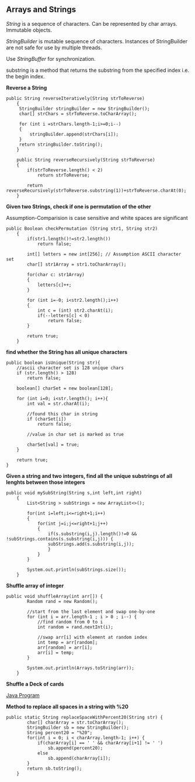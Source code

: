 ## Arrays and Strings

 *String* is a sequence of characters. Can be represented by char arrays. Immutable objects.
 
 *StringBuilder* is mutable sequence of characters. Instances of StringBuilder are not safe for use by multiple threads.
 
 Use *StringBuffer* for synchronization.

 substring is a method that returns the substring from the specified index i.e. the begin index.

**Reverse a String**

 ```
 public String reverseIteratively(String strToReverse)
     {
      StringBuilder stringBuilder = new StringBuilder();
      char[] strChars = strToReverse.toCharArray();

      for (int i =strChars.length-1;i>=0;i--)
      {
          stringBuilder.append(strChars[i]);
      }
      return stringBuilder.toString();
     }

     public String reverseRecursively(String strToReverse)
     {
         if(strToReverse.length() < 2)
             return strToReverse;

         return reverseRecursively(strToReverse.substring(1))+strToReverse.charAt(0);
     }
  ```
**Given two Strings, check if one is permutation of the other**

 Assumption-Comparision is case sensitive and white spaces are significant

 ```
 public Boolean checkPermutation (String str1, String str2)
     {
         if(str1.length()!=str2.length())
             return false;

         int[] letters = new int[256]; // Assumption ASCII character set
         char[] str1Array = str1.toCharArray();

         for(char c: str1Array)
         {
             letters[c]++;
         }

         for (int i=-0; i<str2.length();i++)
         {
             int c = (int) str2.charAt(i);
             if(--letters[c] < 0)
                 return false;
         }

         return true;
     }
 ```

 **find whether the String has all unique characters**

    
    public boolean isUnique(String str){
 		//ascii character set is 128 unique chars
 		if (str.length() > 128)
 			return false;

 		boolean[] charSet = new boolean[128];

 		for (int i=0; i<str.length(); i++){
 			int val = str.charAt(i);

 			//found this char in string
 			if (charSet[i])
 				return false;

 			//value in char set is marked as true

 			charSet[val] = true;
 		}

 		return true;
 	}
 
**Given a string and two integers, find all the unique substrings of all lenghts between those integers**

```
public void mySubString(String s,int left,int right)
    {
        List<String > subStrings = new ArrayList<>();

        for(int i=left;i<=right+1;i++)
        {
            for(int j=i;j<=right+1;j++)
            {
                if(s.substring(i,j).length()!=0 && !subStrings.contains(s.substring(i,j))) {
                subStrings.add(s.substring(i,j));
                }
            }
        }

        System.out.println(subStrings.size());
    }
```

**Shuffle array of integer**
```
public void shuffleArray(int arr[]) {
        Random rand = new Random();

        //start from the last element and swap one-by-one
        for (int i = arr.length-1 ; i > 0 ; i--) {
            //find random from 0 to i
            int random = rand.nextInt(i);
            
            //swap arr[i] with element at random index
            int temp = arr[random];
            arr[random] = arr[i];
            arr[i] = temp;
        }

        System.out.println(Arrays.toString(arr));
    }
```

**Shuffle a Deck of cards**

[Java Program](https://github.com/ankurjuneja/React-Java-Concepts/blob/master/src/ArraysAndStrings/Deck.java)

**Method to replace all spaces in a string with %20**
```
public static String replaceSpaceWithPercent20(String str) {
        char[] charArray = str.toCharArray();
        StringBuilder sb = new StringBuilder();
        String percent20 = "%20";
        for(int i = 0; i < charArray.length-1; i++) {
            if(charArray[i] == ' ' && charArray[i+1] != ' ')
                sb.append(percent20);
            else
                sb.append(charArray[i]);
        }
        return sb.toString();
    }
```
